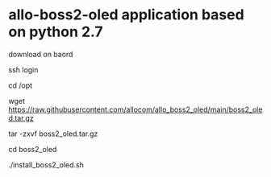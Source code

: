 # allo-boss2-oled application based on python 2.7


download on baord

ssh login

cd /opt	

wget https://raw.githubusercontent.com/allocom/allo_boss2_oled/main/boss2_oled.tar.gz

tar -zxvf boss2_oled.tar.gz

cd boss2_oled

./install_boss2_oled.sh
